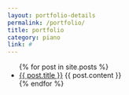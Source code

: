 ```yaml
---
layout: portfolio-details
permalink: /portfolio/
title: portfolio
category: piano
link: #
---
```


<ul>
  {% for post in site.posts %}
    <li>
      <a href="{{ post.url }}">{{ post.title }}</a>
      {{ post.content }}
    </li>
  {% endfor %}
</ul>
